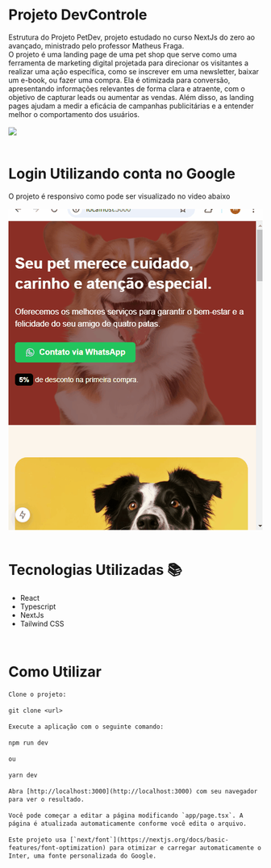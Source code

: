# Projeto DevControle
Estrutura do Projeto PetDev, projeto estudado no curso NextJs do zero ao avançado, ministrado pelo professor Matheus Fraga. <br>
O projeto é uma landing page de uma pet shop que serve como uma ferramenta de marketing digital projetada para direcionar os visitantes a realizar uma ação específica, como se inscrever em uma newsletter, baixar um e-book, ou fazer uma compra. Ela é otimizada para conversão, apresentando informações relevantes de forma clara e atraente, com o objetivo de capturar leads ou aumentar as vendas. Além disso, as landing pages ajudam a medir a eficácia de campanhas publicitárias e a entender melhor o comportamento dos usuários.
<br>
<br>
<img src="./petdev.gif">
<br>
<br>

# Login Utilizando conta no Google
O projeto é responsivo como pode ser visualizado no video abaixo 
<br>
<br>
<img src="./petdev_celular.gif">
<br>
<br>


# Tecnologias Utilizadas &#128218;

- React
- Typescript
- NextJs
- Tailwind CSS

<br>

# Como Utilizar

```
Clone o projeto:

git clone <url>

Execute a aplicação com o seguinte comando: 

npm run dev

ou 

yarn dev

Abra [http://localhost:3000](http://localhost:3000) com seu navegador para ver o resultado.

Você pode começar a editar a página modificando `app/page.tsx`. A página é atualizada automaticamente conforme você edita o arquivo.

Este projeto usa [`next/font`](https://nextjs.org/docs/basic-features/font-optimization) para otimizar e carregar automaticamente o Inter, uma fonte personalizada do Google.
